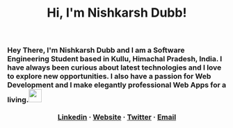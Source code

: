 <h1 align="center"> Hi, I'm Nishkarsh Dubb!</h1>
<br>
<h3 >Hey There, I'm Nishkarsh Dubb and I am a Software Engineering Student based in Kullu, Himachal Pradesh, India. I have always been curious about latest technologies and I love to explore new opportunities. I also have a passion for Web Development and I make elegantly professional Web Apps for a living.<img src="https://media.giphy.com/media/WUlplcMpOCEmTGBtBW/giphy.gif" width="30"> 
  
  <br />
  <br />
  <center>
    <a href="https://www.linkedin.com/in/nishkarsh-dubb/">Linkedin</a>
    ·
    <a href="http://nishkarshdubb.herokuapp.com/">Website</a>
    ·
    <a href="https://twitter.com/DubbNishkarsh">Twitter</a>
    ·
    <a href="mailto:nishdubb11@gmail.com">Email</a>
  </center>
    
</h3>

  

  


